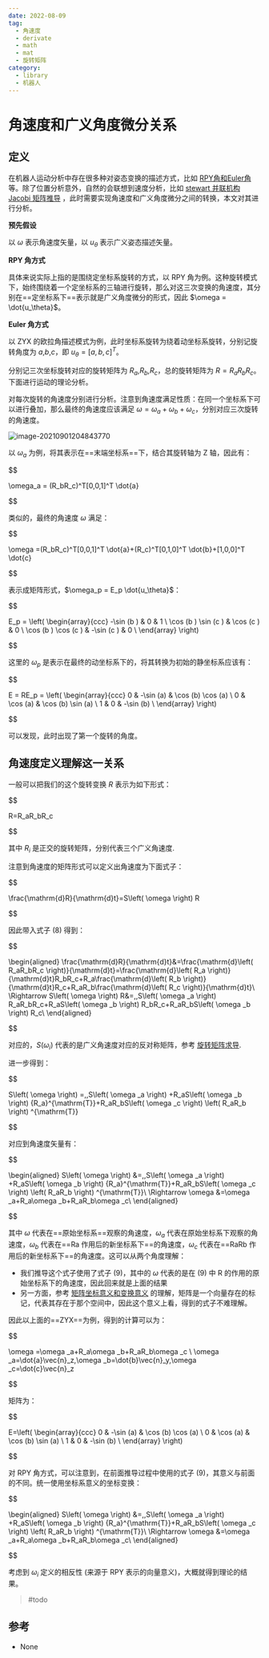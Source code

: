 ```yaml
---
date: 2022-08-09
tag:
  - 角速度
  - derivate
  - math
  - mat
  - 旋转矩阵
category:
  - library
  - 机器人
---
```



# 角速度和广义角度微分关系


## 定义

在机器人运动分析中存在很多种对姿态变换的描述方式，比如 [RPY角和Euler角](./RPY角和Euler角.md) 等。除了位置分析意外，自然的会联想到速度分析，比如 [stewart 并联机构 Jacobi 矩阵推导](./并联机构/stewart-并联机构-Jacobi-矩阵推导.md) ，此时需要实现角速度和广义角度微分之间的转换，本文对其进行分析。

**预先假设**

以 $\omega$ 表示角速度矢量，以 $u_\theta$ 表示广义姿态描述矢量。

**RPY 角方式**

具体来说实际上指的是围绕定坐标系旋转的方式，以 RPY 角为例。这种旋转模式下，始终围绕着一个定坐标系的三轴进行旋转，那么对这三次变换的角速度，其分别在==定坐标系下==表示就是广义角度微分的形式，因此 $\omega = \dot{u_\theta}$。

**Euler 角方式**

以 ZYX 的欧拉角描述模式为例，此时坐标系旋转为绕着动坐标系旋转，分别记旋转角度为 $a$,$b$,$c$，即 $u_\theta=[a,b,c]^T$。

分别记三次坐标旋转对应的旋转矩阵为 $R_a$,$R_b$,$R_c$，总的旋转矩阵为 $R=R_aR_bR_c$。下面进行运动的理论分析。

对每次旋转的角速度分别进行分析。注意到角速度满足性质：在同一个坐标系下可以进行叠加，那么最终的角速度应该满足 $\omega = \omega_a + \omega_b + \omega_c$，分别对应三次旋转的角速度。

![image-20210901204843770](./assets/image-20210901204843770.png)

以 $\omega_a$ 为例，将其表示在==末端坐标系==下，结合其旋转轴为 Z 轴，因此有：

$$

\omega_a = (R_bR_c)^T[0,0,1]^T \dot{a}

$$

类似的，最终的角速度 $\omega$ 满足：

$$

\omega =(R_bR_c)^T[0,0,1]^T \dot{a}+(R_c)^T[0,1,0]^T \dot{b}+[1,0,0]^T \dot{c}

$$

表示成矩阵形式，$\omega_p = E_p \dot{u_\theta}$：

$$

E_p = \left(
\begin{array}{ccc}
 -\sin (b ) & 0 & 1 \\
 \cos (b ) \sin (c ) & \cos (c ) & 0 \\
 \cos (b ) \cos (c ) & -\sin (c ) & 0 \\
\end{array}
\right)

$$

这里的 $\omega_p$ 是表示在最终的动坐标系下的，将其转换为初始的静坐标系应该有：

$$

E = RE_p = \left(
\begin{array}{ccc}
 0 & -\sin (a) & \cos (b) \cos (a) \\
 0 & \cos (a) & \cos (b) \sin (a) \\
 1 & 0 & -\sin (b) \\
\end{array}
\right)

$$

可以发现，此时出现了第一个旋转的角度。



## 角速度定义理解这一关系

一般可以把我们的这个旋转变换 $R$ 表示为如下形式：

$$

R=R_aR_bR_c

$$

其中 $R_i$ 是正交的旋转矩阵，分别代表三个广义角速度.

注意到角速度的矩阵形式可以定义出角速度为下面式子：

$$

\frac{\mathrm{d}R}{\mathrm{d}t}=S\left( \omega \right) R

$$

因此带入式子 (8) 得到：

$$

\begin{aligned}
	\frac{\mathrm{d}R}{\mathrm{d}t}&=\frac{\mathrm{d}\left( R_aR_bR_c \right)}{\mathrm{d}t}=\frac{\mathrm{d}\left( R_a \right)}{\mathrm{d}t}R_bR_c+R_a\frac{\mathrm{d}\left( R_b \right)}{\mathrm{d}t}R_c+R_aR_b\frac{\mathrm{d}\left( R_c \right)}{\mathrm{d}t}\\
	\Rightarrow S\left( \omega \right) R&=\,\,S\left( \omega _a \right) R_aR_bR_c+R_aS\left( \omega _b \right) R_bR_c+R_aR_bS\left( \omega _b \right) R_c\\
\end{aligned}

$$

对应的，$S(\omega_i)$ 代表的是广义角速度对应的反对称矩阵，参考 [旋转矩阵求导](./旋转矩阵求导.md).

进一步得到：

$$

S\left( \omega \right) =\,\,S\left( \omega _a \right) +R_aS\left( \omega _b \right) {R_a}^{\mathrm{T}}+R_aR_bS\left( \omega _c \right) \left( R_aR_b \right) ^{\mathrm{T}}

$$

对应到角速度矢量有：

$$

\begin{aligned}
	S\left( \omega \right) &=\,\,S\left( \omega _a \right) +R_aS\left( \omega _b \right) {R_a}^{\mathrm{T}}+R_aR_bS\left( \omega _c \right) \left( R_aR_b \right) ^{\mathrm{T}}\\
	\Rightarrow \omega &=\omega _a+R_a\omega _b+R_aR_b\omega _c\\
\end{aligned}

$$

其中 $\omega$ 代表在==原始坐标系==观察的角速度，$\omega_a$ 代表在原始坐标系下观察的角速度，$\omega_b$ 代表在==Ra 作用后的新坐标系下==的角速度，$\omega_c$ 代表在==RaRb 作用后的新坐标系下==的角速度。这可以从两个角度理解：

- 我们推导这个式子使用了式子 (9)，其中的 $\omega$ 代表的是在 (9) 中 R 的作用的原始坐标系下的角速度，因此回来就是上面的结果
- 另一方面，参考 [矩阵坐标意义和变换意义](./../math/线性代数/矩阵直观理解/矩阵坐标意义和变换意义.md) 的理解，矩阵是一个向量存在的标记，代表其存在于那个空间中，因此这个意义上看，得到的式子不难理解。

因此以上面的==ZYX==为例，得到的计算可以为：

$$

\omega =\omega _a+R_a\omega _b+R_aR_b\omega _c
\\
\omega _a=\dot{a}\vec{n}_z,\omega _b=\dot{b}\vec{n}_y,\omega _c=\dot{c}\vec{n}_z

$$

矩阵为：

$$

E=\left(
\begin{array}{ccc}
 0 & -\sin (a) & \cos (b) \cos (a) \\
 0 & \cos (a) & \cos (b) \sin (a) \\
 1 & 0 & -\sin (b) \\
\end{array}
\right)

$$

对 RPY 角方式，可以注意到，在前面推导过程中使用的式子 (9)，其意义与前面的不同。统一使用坐标系意义的坐标变换：

$$

\begin{aligned}
	S\left( \omega \right) &=\,\,S\left( \omega _a \right) +R_aS\left( \omega _b \right) {R_a}^{\mathrm{T}}+R_aR_bS\left( \omega _c \right) \left( R_aR_b \right) ^{\mathrm{T}}\\
	\Rightarrow \omega &=\omega _a+R_a\omega _b+R_aR_b\omega _c\\
\end{aligned}

$$

考虑到 $\omega_i$ 定义的相反性 (来源于 RPY 表示的向量意义)，大概就得到理论的结果。

> #todo



## 参考

- None
